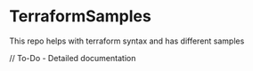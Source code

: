 # TerraformSamples
This repo helps with terraform syntax and has different samples

// To-Do - Detailed documentation
